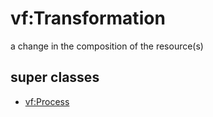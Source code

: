 # vf:Transformation

 a change in the composition of the resource(s)

## super classes

* [vf:Process](https://github.com/valueflows/process/blob/master/Process.md)
